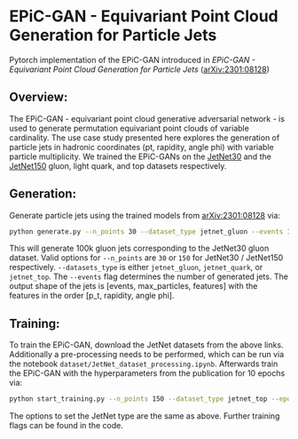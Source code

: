 # EPiC-GAN - Equivariant Point Cloud Generation for Particle Jets

Pytorch implementation of the EPiC-GAN introduced in *EPiC-GAN - Equivariant Point Cloud Generation for Particle Jets* ([arXiv:2301:08128]( http://arxiv.org/abs/2301.08128))

## Overview:

The EPiC-GAN - equivariant point cloud generative adversarial network - is used to generate permutation equivariant point clouds of variable cardinality. The use case study presented here explores the generation of particle jets in hadronic coordinates (pt, rapidity, angle phi) with variable particle multiplicity. 
We trained the EPiC-GANs on the [JetNet30](https://doi.org/10.5281/zenodo.6975118) and the [JetNet150](https://doi.org/10.5281/zenodo.6975117) gluon, light quark, and top datasets respectively.

## Generation:

Generate particle jets using the trained models from [arXiv:2301:08128](http://arxiv.org/abs/2301.08128) via:
```bash
python generate.py --n_points 30 --dataset_type jetnet_gluon --events 100_000
```
This will generate 100k gluon jets corresponding to the JetNet30 gluon dataset. Valid options for `--n_points` are `30` or `150` for JetNet30 / JetNet150 respectively. `--datasets_type` is either `jetnet_gluon`, `jetnet_quark`, or `jetnet_top`. The `--events` flag determines the number of generated jets. The output shape of the jets is [events, max_particles, features] with the features in the order [p_t, rapidity, angle phi].

## Training:

To train the EPiC-GAN, download the JetNet datasets from the above links. Additionally a pre-processing needs to be performed, which can be run via the notebook `dataset/JetNet_dataset_processing.ipynb`. Afterwards train the EPiC-GAN with the hyperparameters from the publication for 10 epochs via:
```bash
python start_training.py --n_points 150 --dataset_type jetnet_top --epochs 10
```
The options to set the JetNet type are the same as above. Further training flags can be found in the code. 
